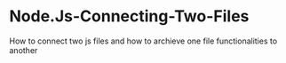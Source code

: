 # Node.Js-Connecting-Two-Files
How to connect two js files and how to archieve one file functionalities to another
